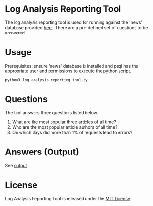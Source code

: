 # Log Analysis Reporting Tool
The log analysis reporting tool is used for running against the 'news' database provided [here](https://d17h27t6h515a5.cloudfront.net/topher/2016/August/57b5f748_newsdata/newsdata.zip). There are a pre-defined set of questions to be answered.

# Usage
Prerequisites: ensure 'news' database is installed and psql has the appropriate user and permissions to execute the python script.

`python3 log_analysis_reporting_tool.py`

# Questions
The tool answers three questions listed below.
  1) What are the most popular three articles of all time?
  2) Who are the most popular article authors of all time?
  3) On which days did more than 1% of requests lead to errors?

# Answers (Output)
See [output](output.txt)

# License
Log Analysis Reporting Tool is released under the [MIT License](https://choosealicense.com/licenses/mit/).
